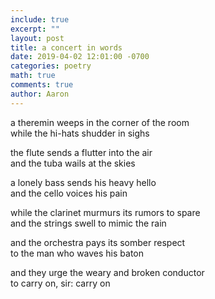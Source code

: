```yaml
---
include: true
excerpt: ""
layout: post
title: a concert in words
date: 2019-04-02 12:01:00 -0700
categories: poetry 
math: true
comments: true
author: Aaron
---
```



a theremin weeps in the corner of the room  
while the hi-hats shudder in sighs  

the flute sends a flutter into the air  
and the tuba wails at the skies  

a lonely bass sends his heavy hello  
and the cello voices his pain  

while the clarinet murmurs its rumors to spare  
and the strings swell to mimic the rain  

and the orchestra pays its somber respect  
to the man who waves his baton  

and they urge the weary and broken conductor  
to carry on, sir: carry on